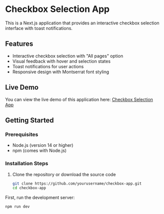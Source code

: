 # Checkbox Selection App

This is a Next.js application that provides an interactive checkbox selection interface with toast notifications.

## Features

- Interactive checkbox selection with "All pages" option
- Visual feedback with hover and selection states
- Toast notifications for user actions
- Responsive design with Montserrat font styling

## Live Demo

You can view the live demo of this application here:
[Checkbox Selection App](https://checkbox-app-pink.vercel.app/)

## Getting Started

### Prerequisites
- Node.js (version 14 or higher)
- npm (comes with Node.js)

### Installation Steps

1. Clone the repository or download the source code
   ```bash
   git clone https://github.com/yourusername/checkbox-app.git
   cd checkbox-app
   ```

First, run the development server:

```bash
npm run dev
```